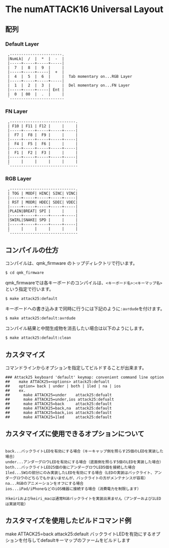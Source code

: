 ﻿# The numATTACK16 Universal Layout
## 配列

### Default Layer

```
 ,-----------------------.             
 |NumLk|  /  |  *  |  -  |             
 |-----+-----+-----+-----|
 |  7  |  8  |  9  |     |
 |-----+-----+-----|  +  |
 |  4  |  5  |  6  |     |  Tab momentary on...RGB Layer
 |-----+-----+-----+-----|
 |  1  |  2  |  3  |     |  Del momentary on...FN Layer
 |-----+-----+-----| Ent |
 |  0  | 00  |  .  |     |
 `------------------------
```

### FN Layer

```
 ,-----------------------------.             
 | F10 | F11 | F12 |     |     |             
 |-----+-----+-----+-----+-----|
 |  F7 |  F8 |  F9 |     |     |
 |-----+-----+-----+-----+-----|
 |  F4 |  F5 |  F6 |     |     |
 |-----+-----+-----+-----+-----|
 |  F1 |  F2 |  F3 |     |     |
 |-----+-----+-----+-----+-----|
 |     |     |     |     |     |
 `------------------------------
```
 
### RGB Layer

```
 ,-----------------------------.             
 | TOG | MODF| HINC| SINC| VINC|             
 |-----+-----+-----+-----+-----|
 | RST | MODR| HDEC| SDEC| VDEC|
 |-----+-----+-----+-----+-----|
 |PLAIN|BREAT| SPI |     |     |
 |-----+-----+-----+-----+-----|
 |SWIRL|SNAKE| SPD |     |     |
 |-----+-----+-----+-----+-----|
 |     |     |     |     |     |
 `------------------------------
```


## コンパイルの仕方

コンパイルは、qmk_firmware のトップディレクトリで行います。

```
$ cd qmk_firmware
```
qmk_firmwareでは各キーボードのコンパイルは、`<キーボード名>:<キーマップ名>`という指定で行います。

```
$ make attack25:default
```

キーボードへの書き込みまで同時に行うには下記のように`:avrdude`を付けます。

```
$ make attack25:default:avrdude
```

コンパイル結果と中間生成物を消去したい場合は以下のようにします。

```
$ make attack25:default:clean
```

## カスタマイズ

コマンドラインからオプションを指定してビルドすることが出来ます。

```
### Attack25 keyboard 'default' keymap: convenient command line option
##    make ATTACK25=<options> attack25:defualt
##    option= back | under | both | 1led | na | ios
##    ex.
##      make ATTACK25=under    attack25:defualt
##      make ATTACK25=under,ios attack25:defualt
##      make ATTACK25=back     attack25:default
##      make ATTACK25=back,na  attack25:default
##      make ATTACK25=back,ios attack25:default
##      make ATTACK25=1led     attack25:default

```

## カスタマイズに使用できるオプションについて

```

back...バックライトLEDを有効にする場合（キーキャップ側を照らす25個のLEDを実装した場合）
under...アンダーグロウLEDを有効にする場合（底面側を照らす5個のLEDを実装した場合）
both...バックライトLED25個の後にアンダーグロウLED5個を接続した場合
1led...SW1の部分にのみ実装したLEDを有効にする場合（LEDの実装はバックライト、アンダーグロウのどちらでもかまいませんが、バックライトの方がメンテナンスが容易）
na...RGBのアニメーションをオフにする場合
ios...iPad/iPhoneなどのiOS機器に接続する場合（消費電力を制限します）

※keiriおよびkeiri_macは通常RGBバックライトを実装出来ません（アンダーおよび1LEDは実装可能）

```

## カスタマイズを使用したビルドコマンド例

make ATTACK25=back attack25:default
バックライトLEDを有効にするオプションを付与してdefaultキーマップのファームをビルドします

